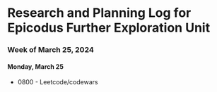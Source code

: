 # Research and Planning Log for Epicodus Further Exploration Unit

### Week of March 25, 2024

#### Monday, March 25

* 0800 - Leetcode/codewars